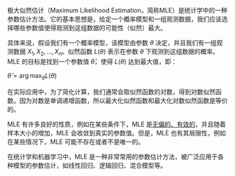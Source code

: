 极大似然估计（Maximum Likelihood Estimation，简称MLE）是统计学中的一种参数估计方法。它的基本思想是，给定一个概率模型和一组观测数据，我们应该选择哪些参数值使得观测到这组数据的可能性（似然）最大。

具体来说，假设我们有一个概率模型，该模型由参数 $\theta$ 决定，并且我们有一组观测数据 $X_1, X_2, \ldots, X_n$。似然函数 $L(\theta)$ 表示在参数 $\theta$ 下观测到这组数据的概率。MLE 的目标是找到一个参数值 $\hat{\theta}$，使得 $L(\theta)$ 达到最大值，即：

$\hat{\theta} = \arg \max_{\theta} L(\theta)$

在实际应用中，为了简化计算，我们通常会取似然函数的对数，得到对数似然函数。因为对数是单调递增函数，所以最大化似然函数和最大化对数似然函数是等价的。

MLE 有许多良好的性质，例如在某些条件下，MLE 是[无偏的、有效的](无偏性.md)，并且随着样本大小的增加，MLE 会收敛到真实的参数值。但是，MLE 也有其局限性，例如在某些情况下，MLE 可能不存在或者不是唯一的。

在统计学和机器学习中，MLE 是一种非常常用的参数估计方法，被广泛应用于各种模型的参数估计，如线性回归、逻辑回归、混合模型等。